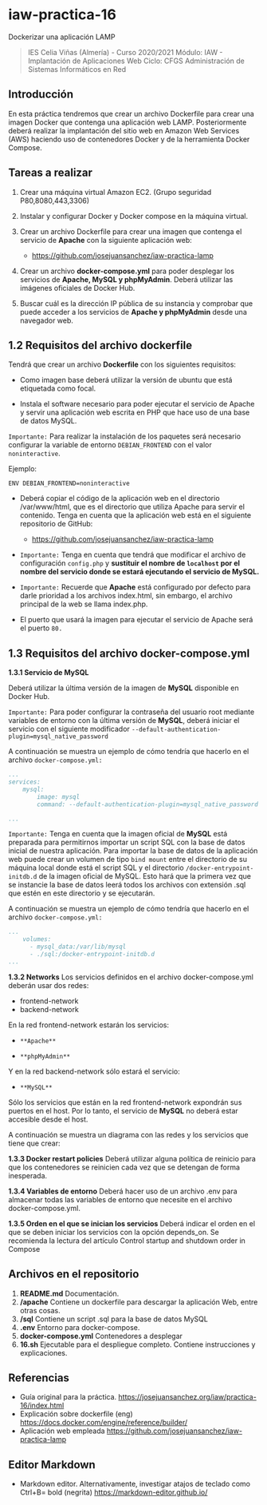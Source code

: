 # iaw-practica-16
Dockerizar una aplicación LAMP

> IES Celia Viñas (Almería) - Curso 2020/2021
Módulo: IAW - Implantación de Aplicaciones Web
Ciclo: CFGS Administración de Sistemas Informáticos en Red

**Introducción**
------------
En esta práctica tendremos que crear un archivo Dockerfile para crear una imagen Docker que contenga una aplicación web LAMP. Posteriormente deberá realizar la implantación del sitio web en Amazon Web Services (AWS) haciendo uso de contenedores Docker y de la herramienta Docker Compose.

**Tareas a realizar**
------------

1. Crear una máquina virtual Amazon EC2. (Grupo seguridad P80,8080,443,3306)

2. Instalar y configurar Docker y Docker compose en la máquina virtual.

3. Crear un archivo Dockerfile para crear una imagen que contenga el servicio de **Apache** con la siguiente aplicación web:

	- https://github.com/josejuansanchez/iaw-practica-lamp


4. Crear un archivo **docker-compose.yml** para poder desplegar los servicios de **Apache, MySQL y phpMyAdmin**. Deberá utilizar las imágenes oficiales de Docker Hub.

5. Buscar cuál es la dirección IP pública de su instancia y comprobar que puede acceder a los servicios de **Apache y phpMyAdmin** desde una navegador web.


**1.2 Requisitos del archivo dockerfile**
------------
Tendrá que crear un archivo **Dockerfile** con los siguientes requisitos:

- Como imagen base deberá utilizar la versión de ubuntu que está etiquetada como focal.

- Instala el software necesario para poder ejecutar el servicio de Apache y servir una aplicación web escrita en PHP que hace uso de una base de datos MySQL.

`Importante:` Para realizar la instalación de los paquetes será necesario configurar la variable de entorno `DEBIAN_FRONTEND` con el valor `noninteractive`.

Ejemplo:

`ENV DEBIAN_FRONTEND=noninteractive `

- Deberá copiar el código de la aplicación web en el directorio /var/www/html, que es el directorio que utiliza Apache para servir el contenido. Tenga en cuenta que la aplicación web está en el siguiente repositorio de GitHub:

	- https://github.com/josejuansanchez/iaw-practica-lamp

- `Importante:` Tenga en cuenta que tendrá que modificar el archivo de configuración `config.php` y **sustituir el nombre de `localhost` por el nombre del servicio donde se estará ejecutando el servicio de MySQL.**

- `Importante:` Recuerde que **Apache** está configurado por defecto para darle prioridad a los archivos index.html, sin embargo, el archivo principal de la web se llama index.php.

- El puerto que usará la imagen para ejecutar el servicio de Apache será el puerto `80.`

**1.3 Requisitos del archivo docker-compose.yml**
------------
**1.3.1 Servicio de MySQL**

Deberá utilizar la última versión de la imagen de **MySQL** disponible en Docker Hub.

`Importante:` Para poder configurar la contraseña del usuario root mediante variables de entorno con la última versión de **MySQL**, deberá iniciar el servicio con el siguiente modificador `--default-authentication-plugin=mysql_native_password`

A continuación se muestra un ejemplo de cómo tendría que hacerlo en el archivo `docker-compose.yml:`

```yaml
...
services:
    mysql:
        image: mysql
        command: --default-authentication-plugin=mysql_native_password

...
```

`Importante:` Tenga en cuenta que la imagen oficial de **MySQL** está preparada para permitirnos importar un script SQL con la base de datos inicial de nuestra aplicación. Para importar la base de datos de la aplicación web puede crear un volumen de tipo `bind mount` entre el directorio de su máquina local donde está el script SQL y el directorio `/docker-entrypoint-initdb.d` de la imagen oficial de MySQL. Esto hará que la primera vez que se instancie la base de datos leerá todos los archivos con extensión .sql que estén en este directorio y se ejecutarán.

A continuación se muestra un ejemplo de cómo tendría que hacerlo en el archivo `docker-compose.yml:`

```yaml
...
    volumes:
      - mysql_data:/var/lib/mysql
      - ./sql:/docker-entrypoint-initdb.d 
...
```

**1.3.2 Networks**
Los servicios definidos en el archivo docker-compose.yml deberán usar dos redes:

- frontend-network
- backend-network

En la red frontend-network estarán los servicios:

-     **Apache**
-     **phpMyAdmin**

Y en la red backend-network sólo estará el servicio:

-     **MySQL**

Sólo los servicios que están en la red frontend-network expondrán sus puertos en el host. Por lo tanto, el servicio de **MySQL** no deberá estar accesible desde el host.

A continuación se muestra un diagrama con las redes y los servicios que tiene que crear:

**1.3.3 Docker restart policies**
Deberá utilizar alguna política de reinicio para que los contenedores se reinicien cada vez que se detengan de forma inesperada.

**1.3.4 Variables de entorno**
Deberá hacer uso de un archivo .env para almacenar todas las variables de entorno que necesite en el archivo docker-compose.yml.

**1.3.5 Orden en el que se inician los servicios**
Deberá indicar el orden en el que se deben iniciar los servicios con la opción depends_on. Se recomienda la lectura del artículo Control startup and shutdown order in Compose



**Archivos en el repositorio**
------------
1. **README.md** Documentación.
2. **/apache** Contiene un dockerfile para descargar la aplicación Web, entre otras cosas.
3. **/sql** Contiene un script .sql para la base de datos MySQL
4. **.env** Entorno para docker-compose.
5. **docker-compose.yml** Contenedores a desplegar
6. **16.sh** Ejecutable para el despliegue completo. Contiene instrucciones y explicaciones.


**Referencias**
------------
- Guía original para la práctica.
https://josejuansanchez.org/iaw/practica-16/index.html
- Explicación sobre dockerfile (eng)
https://docs.docker.com/engine/reference/builder/
- Aplicación web empleada
https://github.com/josejuansanchez/iaw-practica-lamp

**Editor Markdown**
------------
- Markdown editor. Alternativamente, investigar atajos de teclado como Ctrl+B= bold (negrita) 
https://markdown-editor.github.io/

